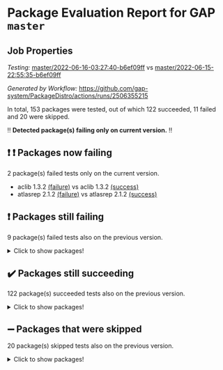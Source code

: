 # Package Evaluation Report for GAP `master`

## Job Properties

*Testing:* [master/2022-06-16-03:27:40-b6ef09ff](https://github.com/gap-system/PackageDistro/blob/data/reports/master/2022-06-16-03:27:40-b6ef09ff) vs [master/2022-06-15-22:55:35-b6ef09ff](https://github.com/gap-system/PackageDistro/blob/data/reports/master/2022-06-15-22:55:35-b6ef09ff)

*Generated by Workflow:* https://github.com/gap-system/PackageDistro/actions/runs/2506355215

In total, 153 packages were tested, out of which 122 succeeded, 11 failed and 20 were skipped.

:bangbang: **Detected package(s) failing only on current version.** :bangbang:

## :exclamation: :exclamation: Packages now failing

2 package(s) failed tests only on the current version.
- aclib 1.3.2 [(failure)](https://github.com/gap-system/PackageDistro/runs/6911468270?check_suite_focus=true) vs aclib 1.3.2 [(success)](https://github.com/gap-system/PackageDistro/runs/6909197625?check_suite_focus=true)
- atlasrep 2.1.2 [(failure)](https://github.com/gap-system/PackageDistro/runs/6911468632?check_suite_focus=true) vs atlasrep 2.1.2 [(success)](https://github.com/gap-system/PackageDistro/runs/6909197914?check_suite_focus=true)

## :exclamation: Packages still failing

9 package(s) failed tests also on the previous version.
<details><summary>Click to show packages!</summary>

- fining 1.4.1 [(failure)](https://github.com/gap-system/PackageDistro/runs/6911470397?check_suite_focus=true)
- francy 1.2.4 [(failure)](https://github.com/gap-system/PackageDistro/runs/6911470770?check_suite_focus=true)
- hap 1.41 [(failure)](https://github.com/gap-system/PackageDistro/runs/6911471351?check_suite_focus=true)
- normalizinterface 1.3.2 [(failure)](https://github.com/gap-system/PackageDistro/runs/6911472689?check_suite_focus=true)
- packagemanager 1.2 [(failure)](https://github.com/gap-system/PackageDistro/runs/6911473173?check_suite_focus=true)
- rcwa 4.6.4 [(failure)](https://github.com/gap-system/PackageDistro/runs/6911473818?check_suite_focus=true)
- recog 1.3.2 [(failure)](https://github.com/gap-system/PackageDistro/runs/6911473929?check_suite_focus=true)
- semigroups 4.0.0 [(failure)](https://github.com/gap-system/PackageDistro/runs/6911474220?check_suite_focus=true)
- ugaly 4.0.2 [(failure)](https://github.com/gap-system/PackageDistro/runs/6911475024?check_suite_focus=true)
</details>

## :heavy_check_mark: Packages still succeeding

122 package(s) succeeded tests also on the previous version.
<details><summary>Click to show packages!</summary>

- ace 5.4 [(success)](https://github.com/gap-system/PackageDistro/runs/6911468228?check_suite_focus=true)
- agt 0.2 [(success)](https://github.com/gap-system/PackageDistro/runs/6911468343?check_suite_focus=true)
- alnuth 3.2.1 [(success)](https://github.com/gap-system/PackageDistro/runs/6911468421?check_suite_focus=true)
- anupq 3.2.6 [(success)](https://github.com/gap-system/PackageDistro/runs/6911468532?check_suite_focus=true)
- autodoc 2022.03.10 [(success)](https://github.com/gap-system/PackageDistro/runs/6911468708?check_suite_focus=true)
- automata 1.15 [(success)](https://github.com/gap-system/PackageDistro/runs/6911468776?check_suite_focus=true)
- automgrp 1.3.2 [(success)](https://github.com/gap-system/PackageDistro/runs/6911468833?check_suite_focus=true)
- autpgrp 1.10.2 [(success)](https://github.com/gap-system/PackageDistro/runs/6911468878?check_suite_focus=true)
- cap 2022.06-03 [(success)](https://github.com/gap-system/PackageDistro/runs/6911468914?check_suite_focus=true)
- caratinterface 2.3.3 [(success)](https://github.com/gap-system/PackageDistro/runs/6911468941?check_suite_focus=true)
- cddinterface 2020.06.24 [(success)](https://github.com/gap-system/PackageDistro/runs/6911469002?check_suite_focus=true)
- circle 1.6.5 [(success)](https://github.com/gap-system/PackageDistro/runs/6911469054?check_suite_focus=true)
- classicpres 1.22 [(success)](https://github.com/gap-system/PackageDistro/runs/6911469103?check_suite_focus=true)
- cohomolo 1.6.10 [(success)](https://github.com/gap-system/PackageDistro/runs/6911469145?check_suite_focus=true)
- congruence 1.2.4 [(success)](https://github.com/gap-system/PackageDistro/runs/6911469194?check_suite_focus=true)
- corelg 1.56 [(success)](https://github.com/gap-system/PackageDistro/runs/6911469250?check_suite_focus=true)
- crime 1.6 [(success)](https://github.com/gap-system/PackageDistro/runs/6911469300?check_suite_focus=true)
- crisp 1.4.5 [(success)](https://github.com/gap-system/PackageDistro/runs/6911469351?check_suite_focus=true)
- crypting 0.10 [(success)](https://github.com/gap-system/PackageDistro/runs/6911469390?check_suite_focus=true)
- cryst 4.1.24 [(success)](https://github.com/gap-system/PackageDistro/runs/6911469466?check_suite_focus=true)
- crystcat 1.1.9 [(success)](https://github.com/gap-system/PackageDistro/runs/6911469529?check_suite_focus=true)
- ctbllib 1.3.4 [(success)](https://github.com/gap-system/PackageDistro/runs/6911469568?check_suite_focus=true)
- cubefree 1.19 [(success)](https://github.com/gap-system/PackageDistro/runs/6911469627?check_suite_focus=true)
- curlinterface 2.2.2 [(success)](https://github.com/gap-system/PackageDistro/runs/6911469681?check_suite_focus=true)
- cvec 2.7.5 [(success)](https://github.com/gap-system/PackageDistro/runs/6911469745?check_suite_focus=true)
- datastructures 0.2.7 [(success)](https://github.com/gap-system/PackageDistro/runs/6911469800?check_suite_focus=true)
- deepthought 1.0.5 [(success)](https://github.com/gap-system/PackageDistro/runs/6911469850?check_suite_focus=true)
- design 1.7 [(success)](https://github.com/gap-system/PackageDistro/runs/6911469900?check_suite_focus=true)
- difsets 2.3.1 [(success)](https://github.com/gap-system/PackageDistro/runs/6911469970?check_suite_focus=true)
- digraphs 1.5.3 [(success)](https://github.com/gap-system/PackageDistro/runs/6911470043?check_suite_focus=true)
- edim 1.3.5 [(success)](https://github.com/gap-system/PackageDistro/runs/6911470100?check_suite_focus=true)
- example 4.3.1 [(success)](https://github.com/gap-system/PackageDistro/runs/6911470171?check_suite_focus=true)
- factint 1.6.3 [(success)](https://github.com/gap-system/PackageDistro/runs/6911470220?check_suite_focus=true)
- ferret 1.0.7 [(success)](https://github.com/gap-system/PackageDistro/runs/6911470275?check_suite_focus=true)
- fga 1.4.0 [(success)](https://github.com/gap-system/PackageDistro/runs/6911470329?check_suite_focus=true)
- float 1.0.3 [(success)](https://github.com/gap-system/PackageDistro/runs/6911470461?check_suite_focus=true)
- format 1.4.3 [(success)](https://github.com/gap-system/PackageDistro/runs/6911470531?check_suite_focus=true)
- forms 1.2.7 [(success)](https://github.com/gap-system/PackageDistro/runs/6911470593?check_suite_focus=true)
- fplsa 1.2.5 [(success)](https://github.com/gap-system/PackageDistro/runs/6911470655?check_suite_focus=true)
- fr 2.4.8 [(success)](https://github.com/gap-system/PackageDistro/runs/6911470702?check_suite_focus=true)
- fwtree 1.3 [(success)](https://github.com/gap-system/PackageDistro/runs/6911470829?check_suite_focus=true)
- gbnp 1.0.5 [(success)](https://github.com/gap-system/PackageDistro/runs/6911470873?check_suite_focus=true)
- generalizedmorphismsforcap 2022.05-01 [(success)](https://github.com/gap-system/PackageDistro/runs/6911470911?check_suite_focus=true)
- genss 1.6.6 [(success)](https://github.com/gap-system/PackageDistro/runs/6911470955?check_suite_focus=true)
- gradedringforhomalg 2022.03-01 [(success)](https://github.com/gap-system/PackageDistro/runs/6911471016?check_suite_focus=true)
- grape 4.8.5 [(success)](https://github.com/gap-system/PackageDistro/runs/6911471057?check_suite_focus=true)
- groupoids 1.69 [(success)](https://github.com/gap-system/PackageDistro/runs/6911471111?check_suite_focus=true)
- grpconst 2.6.2 [(success)](https://github.com/gap-system/PackageDistro/runs/6911471176?check_suite_focus=true)
- guarana 0.96.3 [(success)](https://github.com/gap-system/PackageDistro/runs/6911471241?check_suite_focus=true)
- guava 3.16 [(success)](https://github.com/gap-system/PackageDistro/runs/6911471304?check_suite_focus=true)
- hapcryst 0.1.14 [(success)](https://github.com/gap-system/PackageDistro/runs/6911471406?check_suite_focus=true)
- hecke 1.5.3 [(success)](https://github.com/gap-system/PackageDistro/runs/6911471466?check_suite_focus=true)
- help 3.5 [(success)](https://github.com/gap-system/PackageDistro/runs/6911471517?check_suite_focus=true)
- idrel 2.44 [(success)](https://github.com/gap-system/PackageDistro/runs/6911471580?check_suite_focus=true)
- images 1.3.1 [(success)](https://github.com/gap-system/PackageDistro/runs/6911471637?check_suite_focus=true)
- intpic 0.3.0 [(success)](https://github.com/gap-system/PackageDistro/runs/6911471685?check_suite_focus=true)
- io 4.7.2 [(success)](https://github.com/gap-system/PackageDistro/runs/6911471736?check_suite_focus=true)
- irredsol 1.4.3 [(success)](https://github.com/gap-system/PackageDistro/runs/6911471799?check_suite_focus=true)
- json 2.1.0 [(success)](https://github.com/gap-system/PackageDistro/runs/6911471853?check_suite_focus=true)
- jupyterkernel 1.4.1 [(success)](https://github.com/gap-system/PackageDistro/runs/6911471902?check_suite_focus=true)
- jupyterviz 1.5.1 [(success)](https://github.com/gap-system/PackageDistro/runs/6911471938?check_suite_focus=true)
- kan 1.34 [(success)](https://github.com/gap-system/PackageDistro/runs/6911471984?check_suite_focus=true)
- kbmag 1.5.9 [(success)](https://github.com/gap-system/PackageDistro/runs/6911472020?check_suite_focus=true)
- laguna 3.9.5 [(success)](https://github.com/gap-system/PackageDistro/runs/6911472061?check_suite_focus=true)
- liealgdb 2.2.1 [(success)](https://github.com/gap-system/PackageDistro/runs/6911472099?check_suite_focus=true)
- liepring 2.6 [(success)](https://github.com/gap-system/PackageDistro/runs/6911472141?check_suite_focus=true)
- liering 2.4.2 [(success)](https://github.com/gap-system/PackageDistro/runs/6911472181?check_suite_focus=true)
- linearalgebraforcap 2022.06-01 [(success)](https://github.com/gap-system/PackageDistro/runs/6911472245?check_suite_focus=true)
- loops 3.4.1 [(success)](https://github.com/gap-system/PackageDistro/runs/6911472291?check_suite_focus=true)
- lpres 1.0.3 [(success)](https://github.com/gap-system/PackageDistro/runs/6911472334?check_suite_focus=true)
- majoranaalgebras 1.4 [(success)](https://github.com/gap-system/PackageDistro/runs/6911472362?check_suite_focus=true)
- mapclass 1.4.5 [(success)](https://github.com/gap-system/PackageDistro/runs/6911472403?check_suite_focus=true)
- matgrp 0.64 [(success)](https://github.com/gap-system/PackageDistro/runs/6911472445?check_suite_focus=true)
- modisom 2.5.2 [(success)](https://github.com/gap-system/PackageDistro/runs/6911472472?check_suite_focus=true)
- modulepresentationsforcap 2022.05-03 [(success)](https://github.com/gap-system/PackageDistro/runs/6911472497?check_suite_focus=true)
- monoidalcategories 2022.05-06 [(success)](https://github.com/gap-system/PackageDistro/runs/6911472530?check_suite_focus=true)
- nconvex 2020.11-04 [(success)](https://github.com/gap-system/PackageDistro/runs/6911472566?check_suite_focus=true)
- nilmat 1.4.1 [(success)](https://github.com/gap-system/PackageDistro/runs/6911472604?check_suite_focus=true)
- nock 1.5 [(success)](https://github.com/gap-system/PackageDistro/runs/6911472644?check_suite_focus=true)
- nq 2.5.8 [(success)](https://github.com/gap-system/PackageDistro/runs/6911472791?check_suite_focus=true)
- numericalsgps 1.3.0 [(success)](https://github.com/gap-system/PackageDistro/runs/6911472893?check_suite_focus=true)
- openmath 11.5.1 [(success)](https://github.com/gap-system/PackageDistro/runs/6911472967?check_suite_focus=true)
- orb 4.8.4 [(success)](https://github.com/gap-system/PackageDistro/runs/6911473088?check_suite_focus=true)
- patternclass 2.4.2 [(success)](https://github.com/gap-system/PackageDistro/runs/6911473245?check_suite_focus=true)
- permut 2.0.4 [(success)](https://github.com/gap-system/PackageDistro/runs/6911473306?check_suite_focus=true)
- polenta 1.3.10 [(success)](https://github.com/gap-system/PackageDistro/runs/6911473377?check_suite_focus=true)
- polymaking 0.8.6 [(success)](https://github.com/gap-system/PackageDistro/runs/6911473434?check_suite_focus=true)
- primgrp 3.4.2 [(success)](https://github.com/gap-system/PackageDistro/runs/6911473491?check_suite_focus=true)
- profiling 2.5.0 [(success)](https://github.com/gap-system/PackageDistro/runs/6911473555?check_suite_focus=true)
- qpa 1.33 [(success)](https://github.com/gap-system/PackageDistro/runs/6911473622?check_suite_focus=true)
- quagroup 1.8.3 [(success)](https://github.com/gap-system/PackageDistro/runs/6911473699?check_suite_focus=true)
- radiroot 2.9 [(success)](https://github.com/gap-system/PackageDistro/runs/6911473756?check_suite_focus=true)
- rds 1.8 [(success)](https://github.com/gap-system/PackageDistro/runs/6911473868?check_suite_focus=true)
- repndecomp 1.2.1 [(success)](https://github.com/gap-system/PackageDistro/runs/6911473990?check_suite_focus=true)
- repsn 3.1.0 [(success)](https://github.com/gap-system/PackageDistro/runs/6911474047?check_suite_focus=true)
- resclasses 4.7.2 [(success)](https://github.com/gap-system/PackageDistro/runs/6911474115?check_suite_focus=true)
- scscp 2.3.1 [(success)](https://github.com/gap-system/PackageDistro/runs/6911474165?check_suite_focus=true)
- sglppow 2.2 [(success)](https://github.com/gap-system/PackageDistro/runs/6911474272?check_suite_focus=true)
- sgpviz 0.999.5 [(success)](https://github.com/gap-system/PackageDistro/runs/6911474299?check_suite_focus=true)
- simpcomp 2.1.14 [(success)](https://github.com/gap-system/PackageDistro/runs/6911474336?check_suite_focus=true)
- singular 2020.12.18 [(success)](https://github.com/gap-system/PackageDistro/runs/6911474397?check_suite_focus=true)
- sla 1.5.3 [(success)](https://github.com/gap-system/PackageDistro/runs/6911474454?check_suite_focus=true)
- smallgrp 1.5 [(success)](https://github.com/gap-system/PackageDistro/runs/6911474508?check_suite_focus=true)
- smallsemi 0.6.13 [(success)](https://github.com/gap-system/PackageDistro/runs/6911474566?check_suite_focus=true)
- sonata 2.9.4 [(success)](https://github.com/gap-system/PackageDistro/runs/6911474614?check_suite_focus=true)
- sophus 1.25 [(success)](https://github.com/gap-system/PackageDistro/runs/6911474662?check_suite_focus=true)
- spinsym 1.5.2 [(success)](https://github.com/gap-system/PackageDistro/runs/6911474738?check_suite_focus=true)
- symbcompcc 1.3.2 [(success)](https://github.com/gap-system/PackageDistro/runs/6911474791?check_suite_focus=true)
- thelma 1.3 [(success)](https://github.com/gap-system/PackageDistro/runs/6911474829?check_suite_focus=true)
- tomlib 1.2.9 [(success)](https://github.com/gap-system/PackageDistro/runs/6911474866?check_suite_focus=true)
- toric 1.9.5 [(success)](https://github.com/gap-system/PackageDistro/runs/6911474918?check_suite_focus=true)
- transgrp 3.6.2 [(success)](https://github.com/gap-system/PackageDistro/runs/6911474966?check_suite_focus=true)
- unipot 1.5 [(success)](https://github.com/gap-system/PackageDistro/runs/6911475074?check_suite_focus=true)
- unitlib 4.1.0 [(success)](https://github.com/gap-system/PackageDistro/runs/6911475173?check_suite_focus=true)
- utils 0.72 [(success)](https://github.com/gap-system/PackageDistro/runs/6911475232?check_suite_focus=true)
- uuid 0.7 [(success)](https://github.com/gap-system/PackageDistro/runs/6911475309?check_suite_focus=true)
- walrus 0.9991 [(success)](https://github.com/gap-system/PackageDistro/runs/6911475383?check_suite_focus=true)
- wedderga 4.10.2 [(success)](https://github.com/gap-system/PackageDistro/runs/6911475435?check_suite_focus=true)
- xmod 2.88 [(success)](https://github.com/gap-system/PackageDistro/runs/6911475494?check_suite_focus=true)
- xmodalg 1.22 [(success)](https://github.com/gap-system/PackageDistro/runs/6911475557?check_suite_focus=true)
- yangbaxter 0.10.0 [(success)](https://github.com/gap-system/PackageDistro/runs/6911475602?check_suite_focus=true)
- zeromqinterface 0.13 [(success)](https://github.com/gap-system/PackageDistro/runs/6911475640?check_suite_focus=true)
</details>

## :heavy_minus_sign: Packages that were skipped

20 package(s) skipped tests also on the previous version.
<details><summary>Click to show packages!</summary>

- 4ti2interface 2022.03-01 [(skipped)](https://github.com/gap-system/PackageDistro/runs/6911378648?check_suite_focus=true)
- browse 1.8.14 [(skipped)](https://github.com/gap-system/PackageDistro/runs/6911378648?check_suite_focus=true)
- examplesforhomalg 2022.03-01 [(skipped)](https://github.com/gap-system/PackageDistro/runs/6911378648?check_suite_focus=true)
- gapdoc 1.6.5 [(skipped)](https://github.com/gap-system/PackageDistro/runs/6911378648?check_suite_focus=true)
- gauss 2022.03-01 [(skipped)](https://github.com/gap-system/PackageDistro/runs/6911378648?check_suite_focus=true)
- gaussforhomalg 2022.03-01 [(skipped)](https://github.com/gap-system/PackageDistro/runs/6911378648?check_suite_focus=true)
- gradedmodules 2022.03-01 [(skipped)](https://github.com/gap-system/PackageDistro/runs/6911378648?check_suite_focus=true)
- homalg 2022.03-01 [(skipped)](https://github.com/gap-system/PackageDistro/runs/6911378648?check_suite_focus=true)
- homalgtocas 2022.03-01 [(skipped)](https://github.com/gap-system/PackageDistro/runs/6911378648?check_suite_focus=true)
- io_forhomalg 2022.03-01 [(skipped)](https://github.com/gap-system/PackageDistro/runs/6911378648?check_suite_focus=true)
- itc 1.5.1 [(skipped)](https://github.com/gap-system/PackageDistro/runs/6911378648?check_suite_focus=true)
- localizeringforhomalg 2022.03-01 [(skipped)](https://github.com/gap-system/PackageDistro/runs/6911378648?check_suite_focus=true)
- matricesforhomalg 2022.04-01 [(skipped)](https://github.com/gap-system/PackageDistro/runs/6911378648?check_suite_focus=true)
- modules 2022.03-01 [(skipped)](https://github.com/gap-system/PackageDistro/runs/6911378648?check_suite_focus=true)
- polycyclic 2.16 [(skipped)](https://github.com/gap-system/PackageDistro/runs/6911378648?check_suite_focus=true)
- ringsforhomalg 2022.04-01 [(skipped)](https://github.com/gap-system/PackageDistro/runs/6911378648?check_suite_focus=true)
- sco 2022.03-01 [(skipped)](https://github.com/gap-system/PackageDistro/runs/6911378648?check_suite_focus=true)
- toolsforhomalg 2022.05-01 [(skipped)](https://github.com/gap-system/PackageDistro/runs/6911378648?check_suite_focus=true)
- toricvarieties 2022.03.23 [(skipped)](https://github.com/gap-system/PackageDistro/runs/6911378648?check_suite_focus=true)
- xgap 4.31 [(skipped)](https://github.com/gap-system/PackageDistro/runs/6911378648?check_suite_focus=true)
</details>

